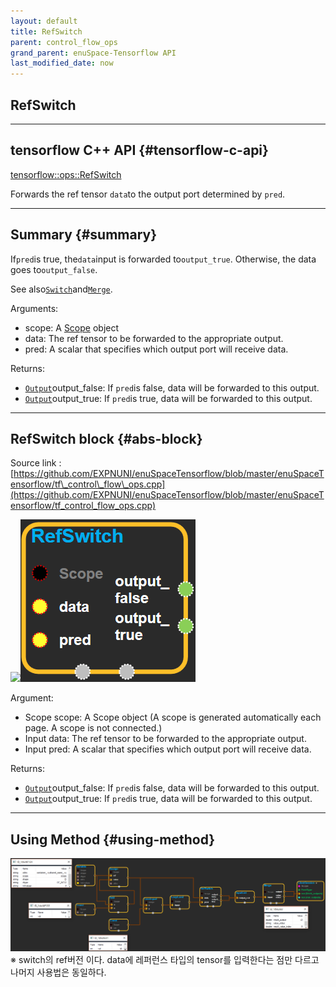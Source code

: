 ```yaml
--- 
layout: default 
title: RefSwitch 
parent: control_flow_ops 
grand_parent: enuSpace-Tensorflow API 
last_modified_date: now 
--- 
```


## RefSwitch

---

## tensorflow C++ API {#tensorflow-c-api}

[tensorflow::ops::RefSwitch](https://www.tensorflow.org/api_docs/cc/class/tensorflow/ops/ref-switch.html)

Forwards the ref tensor `data`to the output port determined by `pred`.

---

## Summary {#summary}

If`pred`is true, the`data`input is forwarded to`output_true`. Otherwise, the data goes to`output_false`.

See also[`Switch`](https://www.tensorflow.org/api_docs/cc/class/tensorflow/ops/switch.html#classtensorflow_1_1ops_1_1_switch)and[`Merge`](https://www.tensorflow.org/api_docs/cc/class/tensorflow/ops/merge.html#classtensorflow_1_1ops_1_1_merge).

Arguments:

* scope: A [Scope](https://www.tensorflow.org/api_docs/cc/class/tensorflow/scope.html#classtensorflow_1_1_scope) object
* data: The ref tensor to be forwarded to the appropriate output.
* pred: A scalar that specifies which output port will receive data.

Returns:

* [`Output`](https://www.tensorflow.org/api_docs/cc/class/tensorflow/output.html#classtensorflow_1_1_output)output\_false: If `pred`is false, data will be forwarded to this output.
* [`Output`](https://www.tensorflow.org/api_docs/cc/class/tensorflow/output.html#classtensorflow_1_1_output)output\_true: If `pred`is true, data will be forwarded to this output.

---

## RefSwitch block {#abs-block}

Source link :[https://github.com/EXPNUNI/enuSpaceTensorflow/blob/master/enuSpaceTensorflow/tf\_control\_flow\_ops.cpp](https://github.com/EXPNUNI/enuSpaceTensorflow/blob/master/enuSpaceTensorflow/tf_control_flow_ops.cpp)

![](../assets/tf_control_flow_ops/refswitch1.png)![](../assets/control_flow_ops/refswitch1.png)

Argument:

* Scope scope: A Scope object \(A scope is generated automatically each page. A scope is not connected.\)
* Input data: The ref tensor to be forwarded to the appropriate output.
* Input pred: A scalar that specifies which output port will receive data.

Returns:

* [`Output`](https://www.tensorflow.org/api_docs/cc/class/tensorflow/output.html#classtensorflow_1_1_output)output\_false: If `pred`is false, data will be forwarded to this output.
* [`Output`](https://www.tensorflow.org/api_docs/cc/class/tensorflow/output.html#classtensorflow_1_1_output)output\_true: If `pred`is true, data will be forwarded to this output.

---

## Using Method {#using-method}

![](../assets/control_flow_ops/refswitch2.png)※ switch의 ref버전 이다. data에 레퍼런스 타입의 tensor를 입력한다는 점만 다르고 나머지 사용법은 동일하다.

